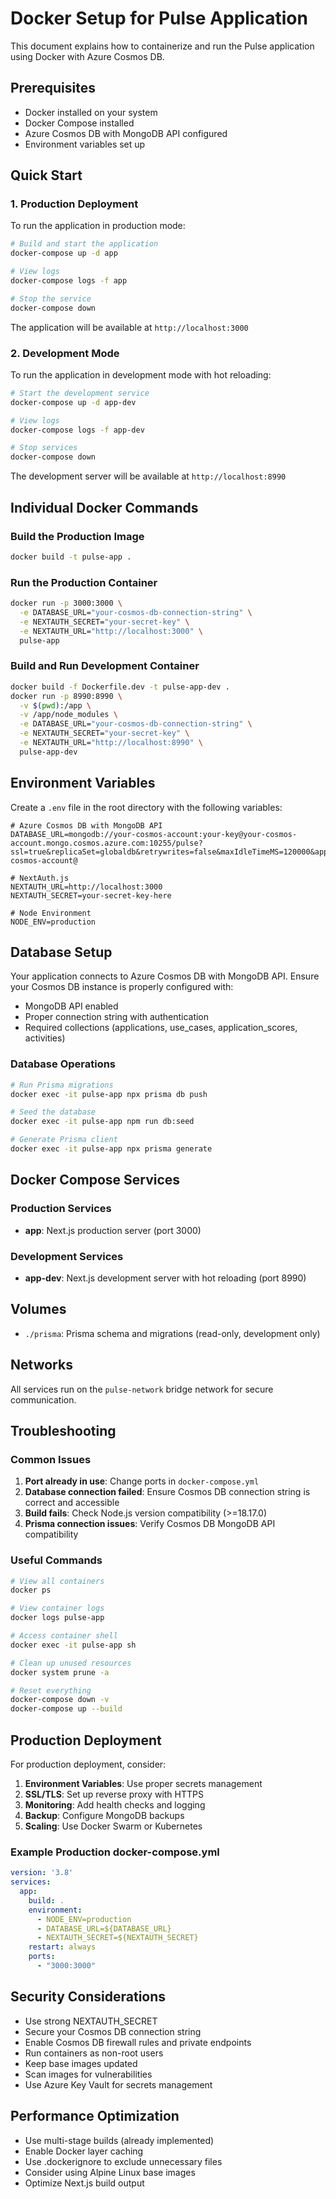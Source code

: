 # Docker Setup for Pulse Application

This document explains how to containerize and run the Pulse application using Docker with Azure Cosmos DB.

## Prerequisites

- Docker installed on your system
- Docker Compose installed
- Azure Cosmos DB with MongoDB API configured
- Environment variables set up

## Quick Start

### 1. Production Deployment

To run the application in production mode:

```bash
# Build and start the application
docker-compose up -d app

# View logs
docker-compose logs -f app

# Stop the service
docker-compose down
```

The application will be available at `http://localhost:3000`

### 2. Development Mode

To run the application in development mode with hot reloading:

```bash
# Start the development service
docker-compose up -d app-dev

# View logs
docker-compose logs -f app-dev

# Stop services
docker-compose down
```

The development server will be available at `http://localhost:8990`

## Individual Docker Commands

### Build the Production Image

```bash
docker build -t pulse-app .
```

### Run the Production Container

```bash
docker run -p 3000:3000 \
  -e DATABASE_URL="your-cosmos-db-connection-string" \
  -e NEXTAUTH_SECRET="your-secret-key" \
  -e NEXTAUTH_URL="http://localhost:3000" \
  pulse-app
```

### Build and Run Development Container

```bash
docker build -f Dockerfile.dev -t pulse-app-dev .
docker run -p 8990:8990 \
  -v $(pwd):/app \
  -v /app/node_modules \
  -e DATABASE_URL="your-cosmos-db-connection-string" \
  -e NEXTAUTH_SECRET="your-secret-key" \
  -e NEXTAUTH_URL="http://localhost:8990" \
  pulse-app-dev
```

## Environment Variables

Create a `.env` file in the root directory with the following variables:

```env
# Azure Cosmos DB with MongoDB API
DATABASE_URL=mongodb://your-cosmos-account:your-key@your-cosmos-account.mongo.cosmos.azure.com:10255/pulse?ssl=true&replicaSet=globaldb&retrywrites=false&maxIdleTimeMS=120000&appName=@your-cosmos-account@

# NextAuth.js
NEXTAUTH_URL=http://localhost:3000
NEXTAUTH_SECRET=your-secret-key-here

# Node Environment
NODE_ENV=production
```

## Database Setup

Your application connects to Azure Cosmos DB with MongoDB API. Ensure your Cosmos DB instance is properly configured with:

- MongoDB API enabled
- Proper connection string with authentication
- Required collections (applications, use_cases, application_scores, activities)

### Database Operations

```bash
# Run Prisma migrations
docker exec -it pulse-app npx prisma db push

# Seed the database
docker exec -it pulse-app npm run db:seed

# Generate Prisma client
docker exec -it pulse-app npx prisma generate
```

## Docker Compose Services

### Production Services

- **app**: Next.js production server (port 3000)

### Development Services

- **app-dev**: Next.js development server with hot reloading (port 8990)

## Volumes

- `./prisma`: Prisma schema and migrations (read-only, development only)

## Networks

All services run on the `pulse-network` bridge network for secure communication.

## Troubleshooting

### Common Issues

1. **Port already in use**: Change ports in `docker-compose.yml`
2. **Database connection failed**: Ensure Cosmos DB connection string is correct and accessible
3. **Build fails**: Check Node.js version compatibility (>=18.17.0)
4. **Prisma connection issues**: Verify Cosmos DB MongoDB API compatibility

### Useful Commands

```bash
# View all containers
docker ps

# View container logs
docker logs pulse-app

# Access container shell
docker exec -it pulse-app sh

# Clean up unused resources
docker system prune -a

# Reset everything
docker-compose down -v
docker-compose up --build
```

## Production Deployment

For production deployment, consider:

1. **Environment Variables**: Use proper secrets management
2. **SSL/TLS**: Set up reverse proxy with HTTPS
3. **Monitoring**: Add health checks and logging
4. **Backup**: Configure MongoDB backups
5. **Scaling**: Use Docker Swarm or Kubernetes

### Example Production docker-compose.yml

```yaml
version: '3.8'
services:
  app:
    build: .
    environment:
      - NODE_ENV=production
      - DATABASE_URL=${DATABASE_URL}
      - NEXTAUTH_SECRET=${NEXTAUTH_SECRET}
    restart: always
    ports:
      - "3000:3000"
```

## Security Considerations

- Use strong NEXTAUTH_SECRET
- Secure your Cosmos DB connection string
- Enable Cosmos DB firewall rules and private endpoints
- Run containers as non-root users
- Keep base images updated
- Scan images for vulnerabilities
- Use Azure Key Vault for secrets management

## Performance Optimization

- Use multi-stage builds (already implemented)
- Enable Docker layer caching
- Use .dockerignore to exclude unnecessary files
- Consider using Alpine Linux base images
- Optimize Next.js build output 